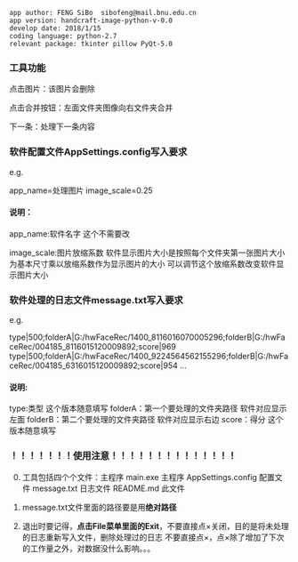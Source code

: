 ```
app author: FENG SiBo  sibofeng@mail.bnu.edu.cn
app version: handcraft-image-python-v-0.0
develop date: 2018/1/15
coding language: python-2.7
relevant package: tkinter pillow PyQt-5.0
```

### 工具功能

点击图片：该图片会删除

点击合并按钮：左面文件夹图像向右文件夹合并

下一条：处理下一条内容


### 软件配置文件AppSettings.config写入要求

e.g.

app_name=处理图片
image_scale=0.25

#### 说明：

app_name:软件名字 这个不需要改

image_scale:图片放缩系数 软件显示图片大小是按照每个文件夹第一张图片大小为基本尺寸乘以放缩系数作为显示图片的大小
可以调节这个放缩系数改变软件显示图片大小


### 软件处理的日志文件message.txt写入要求

e.g.

type|500;folderA|G:/hwFaceRec/1400_8116016070005296;folderB|G:/hwFaceRec/004185_8116015120009892;score|969
type|500;folderA|G:/hwFaceRec/1400_9224564562155296;folderB|G:/hwFaceRec/004185_6316015120009892;score|954
...

#### 说明:

type:类型 这个版本随意填写
folderA：第一个要处理的文件夹路径 软件对应显示左面
folderB：第二个要处理的文件夹路径 软件对应显示右边
score：得分 这个版本随意填写


### ！！！！！！！使用注意！！！！！！！！！！！！！！

0. 工具包括四个个文件：主程序
    main.exe 主程序
    AppSettings.config 配置文件
    message.txt 日志文件
    README.md 此文件

1. message.txt文件里面的路径要是用**绝对路径**

2. 退出时要记得，**点击File菜单里面的Exit**，不要直接点×关闭，目的是将未处理的日志重新写入文件，删除处理过的日志
不要直接点×，点×除了增加了下次的工作量之外，对数据没什么影响。。。

